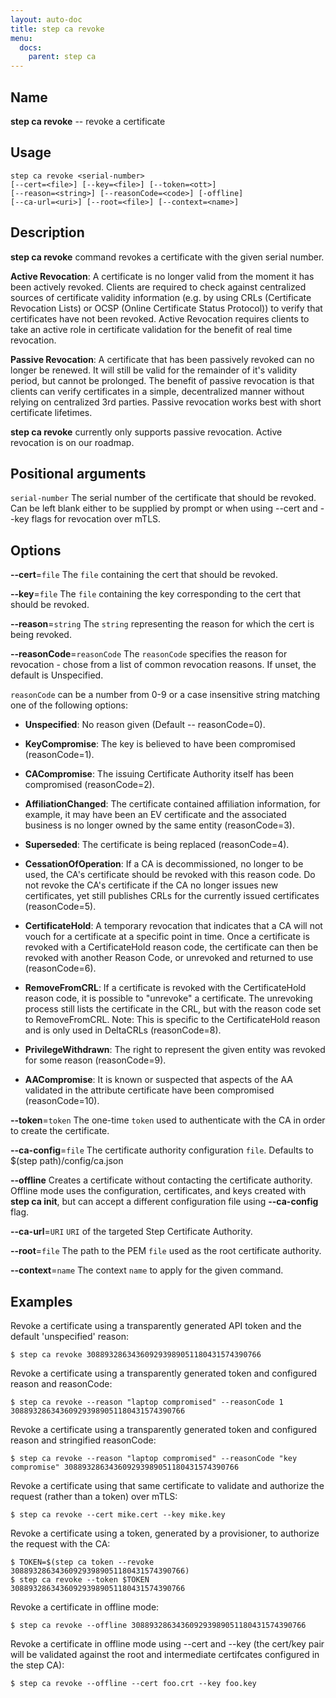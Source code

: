 ```yaml
---
layout: auto-doc
title: step ca revoke
menu:
  docs:
    parent: step ca
---
```


## Name
**step ca revoke** -- revoke a certificate

## Usage

```raw
step ca revoke <serial-number>
[--cert=<file>] [--key=<file>] [--token=<ott>]
[--reason=<string>] [--reasonCode=<code>] [-offline]
[--ca-url=<uri>] [--root=<file>] [--context=<name>]
```

## Description


**step ca revoke** command revokes a certificate with the given serial
number.

**Active Revocation**: A certificate is no longer valid from the moment it has
been actively revoked. Clients are required to check against centralized
sources of certificate validity information (e.g. by using CRLs (Certificate
Revocation Lists) or OCSP (Online Certificate Status Protocol)) to
verify that certificates have not been revoked. Active Revocation requires
clients to take an active role in certificate validation for the benefit of
real time revocation.

**Passive Revocation**: A certificate that has been passively revoked can no
longer be renewed. It will still be valid for the remainder of it's validity period,
but cannot be prolonged. The benefit of passive revocation is that clients
can verify certificates in a simple, decentralized manner without relying on
centralized 3rd parties. Passive revocation works best with short
certificate lifetimes.

**step ca revoke** currently only supports passive revocation. Active revocation
is on our roadmap.

## Positional arguments

`serial-number`
The serial number of the certificate that should be revoked. Can be left blank
either to be supplied by prompt or when using --cert and --key flags for
revocation over mTLS.

## Options


**--cert**=`file`
The `file` containing the cert that should be revoked.

**--key**=`file`
The `file` containing the key corresponding to the cert that should be revoked.

**--reason**=`string`
The `string` representing the reason for which the cert is being revoked.

**--reasonCode**=`reasonCode`
The `reasonCode` specifies the reason for revocation - chose from a list of
common revocation reasons. If unset, the default is Unspecified.

`reasonCode` can be a number from 0-9 or a case insensitive string matching
one of the following options:

- **Unspecified**: No reason given (Default -- reasonCode=0).

- **KeyCompromise**: The key is believed to have been compromised (reasonCode=1).

- **CACompromise**: The issuing Certificate Authority itself has been compromised (reasonCode=2).

- **AffiliationChanged**: The certificate contained affiliation information, for example, it may
have been an EV certificate and the associated business is no longer owned by
the same entity (reasonCode=3).

- **Superseded**: The certificate is being replaced (reasonCode=4).

- **CessationOfOperation**: If a CA is decommissioned, no longer to be used, the CA's certificate
should be revoked with this reason code. Do not revoke the CA's certificate if
the CA no longer issues new certificates, yet still publishes CRLs for the
currently issued certificates (reasonCode=5).

- **CertificateHold**: A temporary revocation that indicates that a CA will not vouch for a
certificate at a specific point in time. Once a certificate is revoked with a
CertificateHold reason code, the certificate can then be revoked with another
Reason Code, or unrevoked and returned to use (reasonCode=6).

- **RemoveFromCRL**: If a certificate is revoked with the CertificateHold reason code, it is
possible to "unrevoke" a certificate. The unrevoking process still lists the
certificate in the CRL, but with the reason code set to RemoveFromCRL.
Note: This is specific to the CertificateHold reason and is only used in DeltaCRLs
(reasonCode=8).

- **PrivilegeWithdrawn**: The right to represent the given entity was revoked for some reason
(reasonCode=9).

- **AACompromise**: It is known or suspected that aspects of the AA validated in the
attribute certificate have been compromised (reasonCode=10).


**--token**=`token`
The one-time `token` used to authenticate with the CA in order to create the
certificate.

**--ca-config**=`file`
The certificate authority configuration `file`. Defaults to
$(step path)/config/ca.json

**--offline**
Creates a certificate without contacting the certificate authority. Offline mode
uses the configuration, certificates, and keys created with **step ca init**,
but can accept a different configuration file using **--ca-config** flag.

**--ca-url**=`URI`
`URI` of the targeted Step Certificate Authority.

**--root**=`file`
The path to the PEM `file` used as the root certificate authority.

**--context**=`name`
The context `name` to apply for the given command.

## Examples

Revoke a certificate using a transparently generated API token and the default
'unspecified' reason:
```shell
$ step ca revoke 308893286343609293989051180431574390766
```

Revoke a certificate using a transparently generated token and configured reason
and reasonCode:
```shell
$ step ca revoke --reason "laptop compromised" --reasonCode 1 308893286343609293989051180431574390766
```

Revoke a certificate using a transparently generated token and configured reason
and stringified reasonCode:
```shell
$ step ca revoke --reason "laptop compromised" --reasonCode "key compromise" 308893286343609293989051180431574390766
```

Revoke a certificate using that same certificate to validate and authorize the
request (rather than a token) over mTLS:
```shell
$ step ca revoke --cert mike.cert --key mike.key
```

Revoke a certificate using a token, generated by a provisioner, to authorize
the request with the CA:
```shell
$ TOKEN=$(step ca token --revoke 308893286343609293989051180431574390766)
$ step ca revoke --token $TOKEN 308893286343609293989051180431574390766
```

Revoke a certificate in offline mode:
```shell
$ step ca revoke --offline 308893286343609293989051180431574390766
```

Revoke a certificate in offline mode using --cert and --key (the cert/key pair
will be validated against the root and intermediate certifcates configured in
the step CA):
```shell
$ step ca revoke --offline --cert foo.crt --key foo.key
```

